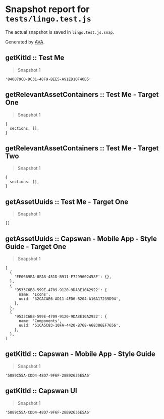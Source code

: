 # Snapshot report for `tests/lingo.test.js`

The actual snapshot is saved in `lingo.test.js.snap`.

Generated by [AVA](https://ava.li).

## getKitId :: Test Me

> Snapshot 1

    '840879CD-DC31-48F9-BEE5-A91ED10F40B5'

## getRelevantAssetContainers :: Test Me - Target One

> Snapshot 1

    {
      sections: [],
    }

## getRelevantAssetContainers :: Test Me - Target Two

> Snapshot 1

    {
      sections: [],
    }

## getAssetUuids :: Test Me - Target One

> Snapshot 1

    []

## getAssetUuids :: Capswan - Mobile App - Style Guide - Target One

> Snapshot 1

    [
      {
        'EE0669EA-0FA8-451D-B911-F7299602458F': {},
      },
      {
        '9533C6B8-599E-4709-9120-9DA8E10A2922': {
          name: 'Icons',
          uuid: '32CACAE6-AD11-4FD6-B204-A16A17239D94',
        },
      },
      {
        '9533C6B8-599E-4709-9120-9DA8E10A2922': {
          name: 'Components',
          uuid: '51CA5C83-10FA-4420-B768-A68306EF7656',
        },
      },
    ]

## getKitId :: Capswan - Mobile App - Style Guide

> Snapshot 1

    '5889C55A-CDD4-48D7-9F6F-28B92635E5A6'

## getKitId :: Capswan UI

> Snapshot 1

    '5889C55A-CDD4-48D7-9F6F-28B92635E5A6'
